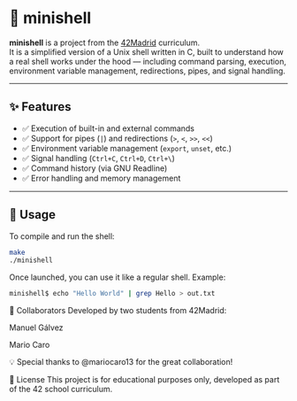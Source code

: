 
# 🐚 minishell

**minishell** is a project from the [42Madrid](https://42madrid.com/) curriculum.  
It is a simplified version of a Unix shell written in C, built to understand how a real shell works under the hood — including command parsing, execution, environment variable management, redirections, pipes, and signal handling.

---

## ✨ Features

- ✅ Execution of built-in and external commands  
- ✅ Support for pipes (`|`) and redirections (`>`, `<`, `>>`, `<<`)  
- ✅ Environment variable management (`export`, `unset`, etc.)  
- ✅ Signal handling (`Ctrl+C`, `Ctrl+D`, `Ctrl+\`)  
- ✅ Command history (via GNU Readline)  
- ✅ Error handling and memory management

---

## 🚀 Usage

To compile and run the shell:

```bash
make
./minishell
```

Once launched, you can use it like a regular shell.
Example:
```bash
minishell$ echo "Hello World" | grep Hello > out.txt
```

👥 Collaborators
Developed by two students from 42Madrid:

Manuel Gálvez

Mario Caro

💡 Special thanks to @mariocaro13 for the great collaboration!

📄 License
This project is for educational purposes only, developed as part of the 42 school curriculum.
